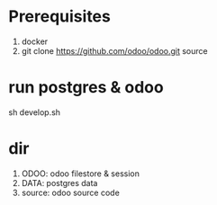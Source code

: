 Prerequisites
===============
1. docker
2. git clone https://github.com/odoo/odoo.git source

run postgres & odoo
===============
sh develop.sh

dir
===============
1. ODOO: odoo filestore & session
2. DATA: postgres data
3. source: odoo source code

